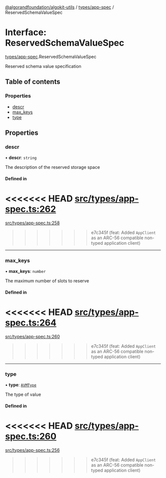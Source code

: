 [@algorandfoundation/algokit-utils](../README.md) / [types/app-spec](../modules/types_app_spec.md) / ReservedSchemaValueSpec

# Interface: ReservedSchemaValueSpec

[types/app-spec](../modules/types_app_spec.md).ReservedSchemaValueSpec

Reserved schema value specification

## Table of contents

### Properties

- [descr](types_app_spec.ReservedSchemaValueSpec.md#descr)
- [max\_keys](types_app_spec.ReservedSchemaValueSpec.md#max_keys)
- [type](types_app_spec.ReservedSchemaValueSpec.md#type)

## Properties

### descr

• **descr**: `string`

The description of the reserved storage space

#### Defined in

<<<<<<< HEAD
[src/types/app-spec.ts:262](https://github.com/algorandfoundation/algokit-utils-ts/blob/main/src/types/app-spec.ts#L262)
=======
[src/types/app-spec.ts:258](https://github.com/algorandfoundation/algokit-utils-ts/blob/main/src/types/app-spec.ts#L258)
>>>>>>> e7c345f (feat: Added `AppClient` as an ARC-56 compatible non-typed application client)

___

### max\_keys

• **max\_keys**: `number`

The maximum number of slots to reserve

#### Defined in

<<<<<<< HEAD
[src/types/app-spec.ts:264](https://github.com/algorandfoundation/algokit-utils-ts/blob/main/src/types/app-spec.ts#L264)
=======
[src/types/app-spec.ts:260](https://github.com/algorandfoundation/algokit-utils-ts/blob/main/src/types/app-spec.ts#L260)
>>>>>>> e7c345f (feat: Added `AppClient` as an ARC-56 compatible non-typed application client)

___

### type

• **type**: [`AVMType`](../modules/types_app_spec.md#avmtype)

The type of value

#### Defined in

<<<<<<< HEAD
[src/types/app-spec.ts:260](https://github.com/algorandfoundation/algokit-utils-ts/blob/main/src/types/app-spec.ts#L260)
=======
[src/types/app-spec.ts:256](https://github.com/algorandfoundation/algokit-utils-ts/blob/main/src/types/app-spec.ts#L256)
>>>>>>> e7c345f (feat: Added `AppClient` as an ARC-56 compatible non-typed application client)
